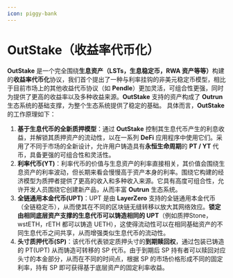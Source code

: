 ```yaml
---
icon: piggy-bank
---
```


# OutStake（收益率代币化）

**OutStake** 是一个完全围绕**生息资产（LSTs，生息稳定币，RWA 资产等等）**&#x6784;建的**收益率代币化**协议，我们首个提出了一种与利率挂钩的非美元稳定币模型，相比于目前市场上的其他收益代币协议（如 **Pendle**）更加灵活，可组合性更强，同时为提供了更高的收益率以及多种收益来源。**OutStake** 支持的资产构成了 **Outrun** 生态系统的基础支撑，为整个生态系统提供了稳定的基础。 具体而言，**OutStake** 的工作原理如下：

1. **基于生息代币的全新质押模型**：通过 **OutStake** 控制其生息代币产生的利息收益，并解锁其质押资产的流动性，以在一系列 **DeFi** 应用程序中使用它们。采用了不同于市场的全新设计，允许用户铸造具有**永恒生命周期**的 **PT / YT** 代币，具备更强的可组合性和灵活性。
2. **利率代币(YT)**：利率代币的价值与生息资产的利率直接相关，其价值会围绕生息资产的利率波动，但长期来看会慢慢高于资产本身的利率。围绕它构建的经济模型为质押者提供了更高的收入和多种收入来源。它具有高度可组合性，允许开发人员围绕它创建新产品，从而丰富 **Outrun** 生态系统。
3. **全链通用本金代币(UPT)**：UPT 是由 **LayerZero** 支持的全链通用本金代币（全链稳定币），从而使其在不同的区块链无缝转移以放大其网络效应。**锁定由相同底层资产支撑的生息代币可以铸造相同的 UPT**（例如质押Stone，wstETH，rETH 都可以铸造 UETH），这使得流动性可以在相同基础资产的不同生息代币之间共享，从而增强类似生息代币的流动性。
4. **头寸质押代币(SP)**：该代币代表锁定质押头寸的**到期赎回权**，通过包装已铸造的 PT(UPT) 从而铸造可转移的 SP 代币。由于到期后 SP 持有者可以赎回对应头寸的本金部分，从而在不同的时间点，根据 SP 的市场价格形成不同的固定利率，持有 SP 即可获得基于底层资产的固定利率收益。
